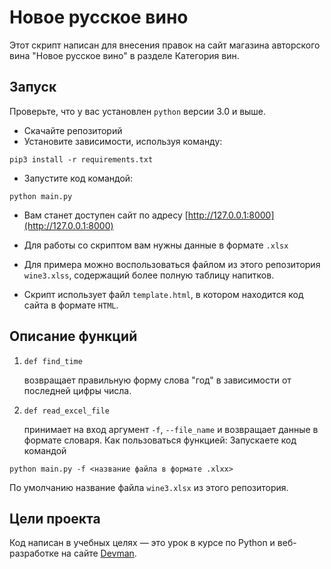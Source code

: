 # Новое русское вино

Этот скрипт написан для внесения правок на сайт магазина авторского вина "Новое русское вино" в разделе Категория вин.

## Запуск
Проверьте, что у вас установлен ```python``` версии 3.0 и выше.
- Скачайте репозиторий
- Установите зависимости, используя команду:

```
pip3 install -r requirements.txt
``` 
- Запустите код командой:
```
python main.py
```

- Вам станет доступен сайт по адресу [http://127.0.0.1:8000](http://127.0.0.1:8000)

- Для работы со скриптом вам нужны данные в формате ```.xlsx```

- Для примера можно воспользоваться файлом из этого репозитория ```wine3.xlss```, содержащий более полную таблицу напитков.

- Скрипт использует файл `template.html`, в котором находится код сайта в формате `HTML`. 

## Описание функций
1. ```
   def find_time
   ```
   возвращает правильную форму слова "год" в зависимости от последней цифры числа.
2. ```
   def read_excel_file
   ```
   принимает на вход аргумент `-f`, `--file_name` и возвращает данные в формате словаря. 
  Как пользоваться функцией: 
  Запускаете код командой 
  ```
  python main.py -f <название файла в формате .xlxx>
  ```
  По умолчанию название файла `wine3.xlsx` из этого репозитория.

## Цели проекта

Код написан в учебных целях — это урок в курсе по Python и веб-разработке на сайте [Devman](https://dvmn.org).
